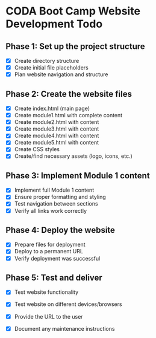# CODA Boot Camp Website Development Todo

## Phase 1: Set up the project structure
- [x] Create directory structure
- [x] Create initial file placeholders
- [x] Plan website navigation and structure

## Phase 2: Create the website files
- [x] Create index.html (main page)
- [x] Create module1.html with complete content
- [x] Create module2.html with content
- [x] Create module3.html with content
- [x] Create module4.html with content
- [x] Create module5.html with content
- [x] Create CSS styles
- [x] Create/find necessary assets (logo, icons, etc.)

## Phase 3: Implement Module 1 content
- [x] Implement full Module 1 content
- [x] Ensure proper formatting and styling
- [x] Test navigation between sections
- [x] Verify all links work correctly

## Phase 4: Deploy the website
- [x] Prepare files for deployment
- [x] Deploy to a permanent URL
- [x] Verify deployment was successful

## Phase 5: Test and deliver
- [x] Test website functionality
- [x] Test website on different devices/browsers
- [x] Provide the URL to the user
- [x] Document any maintenance instructions

